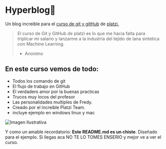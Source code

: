 # Hyperblog🙂
Un blog increible para el [curso de git y gitHub](https://platzi.com/cursos/git-github) de [platzi.](https://platzi.com)
>El curso de Git y GitHub de platzi es lo que me hacia falta para triplicar mi salario y lanzarme a la industria del tejido de lana sintetica con  Machine Learning.
>* Anonimo

## En este curso vemos de todo: 
* Todos los comando de git
* El flujo de trabajo en GitHub 
* El verdadero amor por la buenas practicas
* Trucos muy locos del profesor
* Las personalidades multiples de Fredy.
* Creado por el increible Platzi Team.
* incluye ejemplo en windows linux y mac

![Imagen Ilustrativa](https://descargarsoftwaregratis.com/wp-content/uploads/2022/05/Flujo-de-trabajo-en-equipo-con-Git.jpg)

Y como un amable recordatorio: **Este README.md es un chiste**. Diseñado para el ejemplo. Si llegas aca NO TE LO TOMES ENSERIO y mejor ve a ver el curso.
